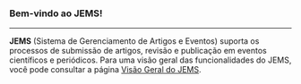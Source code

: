### Bem-vindo ao JEMS!
____________
**JEMS** (Sistema de Gerenciamento de Artigos e Eventos) suporta os processos de submissão de artigos, revisão e publicação em eventos científicos e periódicos. Para uma visão geral das funcionalidades do JEMS, você pode consultar a página [Visão Geral do JEMS](JEMS-Overview).
